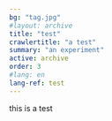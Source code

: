 ```yaml
---
bg: "tag.jpg"
#layout: archive
title: "test"
crawlertitle: "a test"
summary: "an experiment"
active: archive
order: 3
#lang: en
lang-ref: test
---
```



this is a test